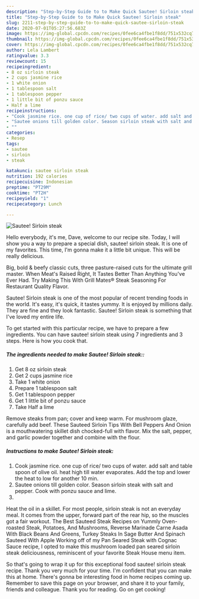 ```yaml
---
description: "Step-by-Step Guide to to Make Quick Sautee! Sirloin steak"
title: "Step-by-Step Guide to to Make Quick Sautee! Sirloin steak"
slug: 2211-step-by-step-guide-to-to-make-quick-sautee-sirloin-steak
date: 2020-07-01T05:27:56.683Z
image: https://img-global.cpcdn.com/recipes/0fee6ca4fbe1f8dd/751x532cq70/sautee-sirloin-steak-recipe-main-photo.jpg
thumbnail: https://img-global.cpcdn.com/recipes/0fee6ca4fbe1f8dd/751x532cq70/sautee-sirloin-steak-recipe-main-photo.jpg
cover: https://img-global.cpcdn.com/recipes/0fee6ca4fbe1f8dd/751x532cq70/sautee-sirloin-steak-recipe-main-photo.jpg
author: Lela Lambert
ratingvalue: 3.3
reviewcount: 15
recipeingredient:
- 8 oz sirloin steak
- 2 cups jasmine rice
- 1 white onion
- 1 tablespoon salt
- 1 tablespoon pepper
- 1 little bit of ponzu sauce
- Half a lime
recipeinstructions:
- "Cook jasmine rice. one cup of rice/ two cups of water. add salt and table spoon of olive oil. heat high till water evaporates. Add the top and lower the heat to low for another 10 min."
- "Sautee onions till golden color. Season sirloin steak with salt and pepper. Cook with ponzu sauce and lime."
- ""
categories:
- Resep
tags:
- sautee
- sirloin
- steak

katakunci: sautee sirloin steak
nutrition: 192 calories
recipecuisine: Indonesian
preptime: "PT29M"
cooktime: "PT2H"
recipeyield: "1"
recipecategory: Lunch

---
```



![Sautee! Sirloin steak](https://img-global.cpcdn.com/recipes/0fee6ca4fbe1f8dd/751x532cq70/sautee-sirloin-steak-recipe-main-photo.jpg)

Hello everybody, it's me, Dave, welcome to our recipe site. Today, I will show you a way to prepare a special dish, sautee! sirloin steak. It is one of my favorites. This time, I'm gonna make it a little bit unique. This will be really delicious.

Big, bold &amp; beefy classic cuts, three pasture-raised cuts for the ultimate grill master. When Meat&#39;s Raised Right, It Tastes Better Than Anything You&#39;ve Ever Had. Try Making This With Grill Mates® Steak Seasoning For Restaurant Quality Flavor.

Sautee! Sirloin steak is one of the most popular of recent trending foods in the world. It's easy, it's quick, it tastes yummy. It is enjoyed by millions daily. They are fine and they look fantastic. Sautee! Sirloin steak is something that I've loved my entire life.


To get started with this particular recipe, we have to prepare a few ingredients. You can have sautee! sirloin steak using 7 ingredients and 3 steps. Here is how you cook that.

##### The ingredients needed to make Sautee! Sirloin steak::

1. Get 8 oz sirloin steak
1. Get 2 cups jasmine rice
1. Take 1 white onion
1. Prepare 1 tablespoon salt
1. Get 1 tablespoon pepper
1. Get 1 little bit of ponzu sauce
1. Take Half a lime


Remove steaks from pan; cover and keep warm. For mushroom glaze, carefully add beef. These Sauteed Sirloin Tips With Bell Peppers And Onion is a mouthwatering skillet dish chocked-full with flavor. Mix the salt, pepper, and garlic powder together and combine with the flour. 

##### Instructions to make Sautee! Sirloin steak:

1. Cook jasmine rice. one cup of rice/ two cups of water. add salt and table spoon of olive oil. heat high till water evaporates. Add the top and lower the heat to low for another 10 min.
1. Sautee onions till golden color. Season sirloin steak with salt and pepper. Cook with ponzu sauce and lime.
1. 


Heat the oil in a skillet. For most people, sirloin steak is not an everyday meal. It comes from the upper, forward part of the rear hip, so the muscles got a fair workout. The Best Sauteed Steak Recipes on Yummly Oven-roasted Steak, Potatoes, And Mushrooms, Reverse Marinade Carne Asada With Black Beans And Greens, Turkey Steaks In Sage Butter And Spinach Sauteed With Apple Working off of my Pan Seared Steak with Cognac Sauce recipe, I opted to make this mushroom loaded pan seared sirloin steak deliciousness, reminiscent of your favorite Steak House menu item. 

So that's going to wrap it up for this exceptional food sautee! sirloin steak recipe. Thank you very much for your time. I'm confident that you can make this at home. There's gonna be interesting food in home recipes coming up. Remember to save this page on your browser, and share it to your family, friends and colleague. Thank you for reading. Go on get cooking!
